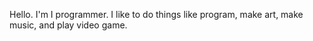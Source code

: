 Hello.
I'm I programmer. I like to do things like program, make art, make music, and play video game.
